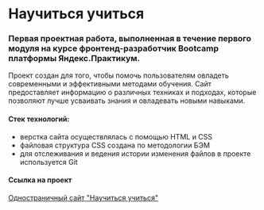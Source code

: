 # Научиться учиться
### Первая проектная работа, выполненная в течение первого модуля на курсе фронтенд-разработчик Bootcamp платформы Яндекс.Практикум.

Проект создан для того, чтобы помочь пользователям овладеть современными и эффективными методами обучения. Сайт предоставляет информацию о различных техниках и подходах, которые позволяют лучше усваивать знания и овладевать новыми навыками.

#### Стек технологий:
* верстка сайта осуществлялась с помощью HTML и CSS
* файловая структура CSS создана по методологии БЭМ
* для отслеживания и ведения истории изменения файлов в проекте используется Git

#### Ссылка на проект
[Одностраничный сайт "Научиться учиться"](https://how-to-learn-git-main-mashamoreva.vercel.app/)
